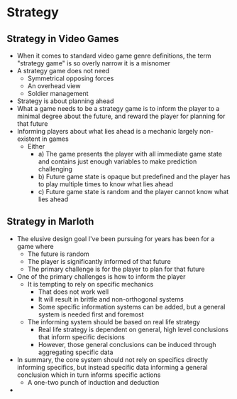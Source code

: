 # Strategy

## Strategy in Video Games

* When it comes to standard video game genre definitions, the term "strategy game" is so overly narrow it is a misnomer
* A strategy game does not need
  * Symmetrical opposing forces
  * An overhead view
  * Soldier management
* Strategy is about planning ahead
* What a game needs to be a strategy game is to inform the player to a minimal degree about the future, and reward the player for planning for that future
* Informing players about what lies ahead is a mechanic largely non-existent in games
  * Either
    * a) The game presents the player with all immediate game state and contains just enough variables to make prediction challenging
    * b) Future game state is opaque but predefined and the player has to play multiple times to know what lies ahead
    * c) Future game state is random and the player cannot know what lies ahead

## Strategy in Marloth

* The elusive design goal I've been pursuing for years has been for a game where
  * The future is random
  * The player is significantly informed of that future
  * The primary challenge is for the player to plan for that future
* One of the primary challenges is how to inform the player
  * It is tempting to rely on specific mechanics
    * That does not work well
    * It will result in brittle and non-orthogonal systems
    * Some specific information systems can be added, but a general system is needed first and foremost
  * The informing system should be based on real life strategy
    * Real life strategy is dependent on general, high level conclusions that inform specific decisions
    * However, those general conclusions can be induced through aggregating specific data
* 
  In summary, the core system should not rely on specifics directly informing specifics, but instead specific data informing a general conclusion which in turn informs specific actions
  * A one-two punch of induction and deduction
* 
